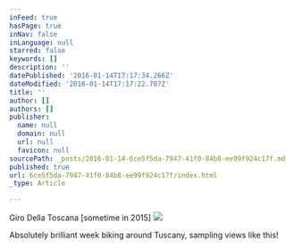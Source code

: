 ```yaml
---
inFeed: true
hasPage: true
inNav: false
inLanguage: null
starred: false
keywords: []
description: ''
datePublished: '2016-01-14T17:17:34.266Z'
dateModified: '2016-01-14T17:17:22.787Z'
title: ''
author: []
authors: []
publisher:
  name: null
  domain: null
  url: null
  favicon: null
sourcePath: _posts/2016-01-14-6ce5f5da-7947-41f0-84b8-ee99f924c17f.md
published: true
url: 6ce5f5da-7947-41f0-84b8-ee99f924c17f/index.html
_type: Article

---
```

Giro Della Toscana \[sometime in 2015\]
![](https://the-grid-user-content.s3-us-west-2.amazonaws.com/666dbe7a-1be0-418b-9f89-f90099b710c0.jpg)

Absolutely brilliant week biking around Tuscany, sampling views like this!